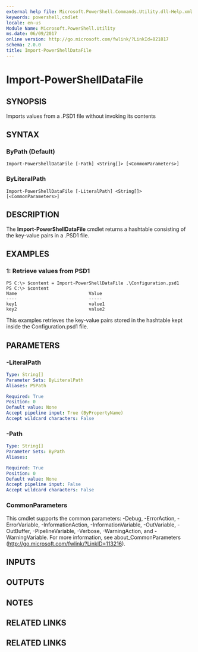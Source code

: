 ```yaml
---
external help file: Microsoft.PowerShell.Commands.Utility.dll-Help.xml
keywords: powershell,cmdlet
locale: en-us
Module Name: Microsoft.PowerShell.Utility
ms.date: 06/09/2017
online version: http://go.microsoft.com/fwlink/?LinkId=821817
schema: 2.0.0
title: Import-PowerShellDataFile
---
```


# Import-PowerShellDataFile

## SYNOPSIS
Imports values from a .PSD1 file without invoking its contents

## SYNTAX

### ByPath (Default)
```
Import-PowerShellDataFile [-Path] <String[]> [<CommonParameters>]
```

### ByLiteralPath
```
Import-PowerShellDataFile [-LiteralPath] <String[]> [<CommonParameters>]
```

## DESCRIPTION
The **Import-PowerShellDataFile** cmdlet returns a hashtable consisting of the key-value pairs in a .PSD1 file.

## EXAMPLES

### 1: Retrieve values from PSD1
```
PS C:\> $content = Import-PowerShellDataFile .\Configuration.psd1
PS C:\> $content
Name                           Value
----                           -----
key1                           value1
key2                           value2
```

This examples retrieves the key-value pairs stored in the hashtable kept inside the Configuration.psd1 file.

## PARAMETERS

### -LiteralPath
```yaml
Type: String[]
Parameter Sets: ByLiteralPath
Aliases: PSPath

Required: True
Position: 0
Default value: None
Accept pipeline input: True (ByPropertyName)
Accept wildcard characters: False
```

### -Path
```yaml
Type: String[]
Parameter Sets: ByPath
Aliases:

Required: True
Position: 0
Default value: None
Accept pipeline input: False
Accept wildcard characters: False
```

### CommonParameters
This cmdlet supports the common parameters: -Debug, -ErrorAction, -ErrorVariable, -InformationAction, -InformationVariable, -OutVariable, -OutBuffer, -PipelineVariable, -Verbose, -WarningAction, and -WarningVariable. For more information, see about_CommonParameters (http://go.microsoft.com/fwlink/?LinkID=113216).

## INPUTS

## OUTPUTS

## NOTES

## RELATED LINKS

## RELATED LINKS
